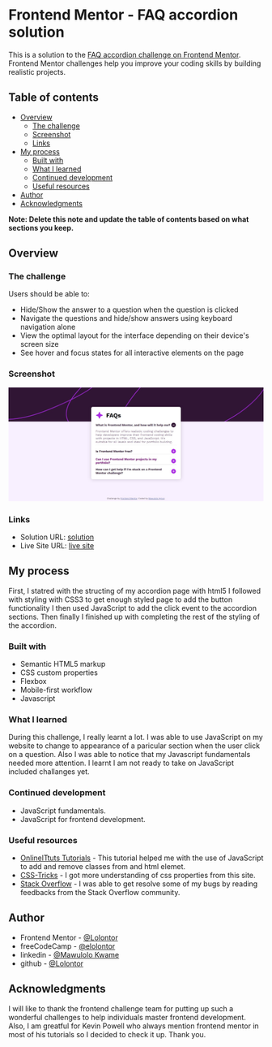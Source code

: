 # Frontend Mentor - FAQ accordion solution

This is a solution to the [FAQ accordion challenge on Frontend Mentor](https://www.frontendmentor.io/challenges/faq-accordion-wyfFdeBwBz). Frontend Mentor challenges help you improve your coding skills by building realistic projects. 

## Table of contents

- [Overview](#overview)
  - [The challenge](#the-challenge)
  - [Screenshot](#screenshot)
  - [Links](#links)
- [My process](#my-process)
  - [Built with](#built-with)
  - [What I learned](#what-i-learned)
  - [Continued development](#continued-development)
  - [Useful resources](#useful-resources)
- [Author](#author)
- [Acknowledgments](#acknowledgments)

**Note: Delete this note and update the table of contents based on what sections you keep.**

## Overview

### The challenge

Users should be able to:

- Hide/Show the answer to a question when the question is clicked
- Navigate the questions and hide/show answers using keyboard navigation alone
- View the optimal layout for the interface depending on their device's screen size
- See hover and focus states for all interactive elements on the page

### Screenshot

![](./screenshot/screenshot.jpg)


### Links

- Solution URL: [solution]([https://your-solution-url.com](https://www.frontendmentor.io/solutions/faq-accordion-main-60Bol29nMO))
- Live Site URL: [live site](https://lolontor.github.io/faq-accordion-main/)

## My process
First, I statred with the structing of my accordion page with html5 
I followed with styling with CSS3 to get enough styled page to add the button functionality
I then used JavaScript to add the click event to the accordion sections.
Then finally I finished up with completing the rest of the styling of the accordion.

### Built with

- Semantic HTML5 markup
- CSS custom properties
- Flexbox
- Mobile-first workflow
- Javascript


### What I learned
During this challenge, I really learnt a lot. I was able to use JavaScript on my website to change to appearance of a paricular section when the user click on a question. Also I was able to notice that my Javascript fundamentals needed more attention. I learnt I am not ready to take on JavaScript included challanges yet.


### Continued development

- JavaScript fundamentals.
- JavaScript for frontend development.


### Useful resources

- [OnlinelTtuts Tutorials](https://www.youtube.com/@OnlinelTtuts) - This tutorial helped me with the use of JavaScript to add and remove classes from and html elemet.
- [CSS-Tricks](https://www.css-tricks.com) - I got more understanding of css properties from this site.
- [Stack Overflow](https://www.stackoverflow.com) - I was able to get resolve some of my bugs by reading feedbacks from the Stack Overflow community.


## Author

- Frontend Mentor - [@Lolontor](https://www.frontendmentor.io/profile/Lolontor)
- freeCodeCamp - [@elolontor](https://www.freecodecamp.org/elolontor)
- linkedin - [@Mawulolo Kwame](https://www.linkedin.com/in/mawulolo-kwame-b54a171a1)
- github - [@Lolontor](https://github.com/Lolontor)



## Acknowledgments

I will like to thank the frontend challenge team for putting up such a wonderful challenges to help individuals master frontend development. Also, I am greatful for Kevin Powell who always mention frontend mentor in most of his tutorials so I decided to check it up. Thank you.


